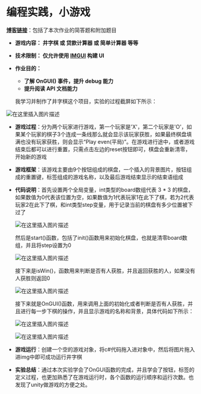 # 编程实践，小游戏
**[博客链接](https://blog.csdn.net/qq_43267773/article/details/108725590)**：包括了本次作业的简答题和附加题目

- **游戏内容： 井字棋 或 贷款计算器 或 简单计算器 等等**

- **技术限制： 仅允许使用 [IMGUI](https://docs.unity3d.com/Manual/GUIScriptingGuide.html) 构建 UI**

- **作业目的：**

  - **了解 OnGUI() 事件，提升 debug 能力**
  - **提升阅读 API 文档能力**

  我学习并制作了井字棋这个项目，实验的过程截屏如下所示：

![在这里插入图片描述](https://img-blog.csdnimg.cn/20200922102757169.gif#pic_center)

- **游戏过程**：分为两个玩家进行游戏，第一个玩家是'X'，第二个玩家是'O'，如果某个玩家的棋子3个连成一条线那么就会显示该玩家获胜，如果最终棋盘填满也没有玩家获胜，则会显示“Play even(平局)”。在游戏进行途中，或者游戏结束后都可以进行重置，只需点击左边的reset按钮即可，棋盘会重新清零，开始新的游戏

- **游戏框架**：该游戏主要由9个按钮组成的棋盘，一个插入的背景图片，按钮组成的重置键，标签组成的游戏名称，以及最后游戏结束显示的结束语组成

- **代码说明**：首先设置两个全局变量，int类型的board数组代表 3 * 3 的棋盘，如果数值为0代表该位置为空，如果数值为1代表玩家1在此下了棋，若为2代表玩家2在此下了棋，和int类型step变量，用于记录当前的棋盘有多少位置被下过了

  ![在这里插入图片描述](https://img-blog.csdnimg.cn/20200922003729450.png#pic_center)

  然后是start()函数，包括了init()函数用来初始化棋盘，也就是清零board数组，并且将step设置为0

  ![在这里插入图片描述](https://img-blog.csdnimg.cn/20200922003910968.png?x-oss-process=image/watermark,type_ZmFuZ3poZW5naGVpdGk,shadow_10,text_aHR0cHM6Ly9ibG9nLmNzZG4ubmV0L3FxXzQzMjY3Nzcz,size_16,color_FFFFFF,t_70#pic_center)

  接下来是isWin()，函数用来判断是否有人获胜，并且返回获胜的人，如果没有人获胜则返回0

  ![在这里插入图片描述](https://img-blog.csdnimg.cn/20200922004027510.png?x-oss-process=image/watermark,type_ZmFuZ3poZW5naGVpdGk,shadow_10,text_aHR0cHM6Ly9ibG9nLmNzZG4ubmV0L3FxXzQzMjY3Nzcz,size_16,color_FFFFFF,t_70#pic_center)

  接下来就是OnGUI()函数，用来调用上面的初始化或者判断是否有人获胜，并且进行每一步下棋的操作，并且显示游戏的名称和背景，具体代码如下所示：

  ![在这里插入图片描述](https://img-blog.csdnimg.cn/20200922101923866.png?x-oss-process=image/watermark,type_ZmFuZ3poZW5naGVpdGk,shadow_10,text_aHR0cHM6Ly9ibG9nLmNzZG4ubmV0L3FxXzQzMjY3Nzcz,size_16,color_FFFFFF,t_70#pic_center)

  ![在这里插入图片描述](https://img-blog.csdnimg.cn/20200922101951813.png?x-oss-process=image/watermark,type_ZmFuZ3poZW5naGVpdGk,shadow_10,text_aHR0cHM6Ly9ibG9nLmNzZG4ubmV0L3FxXzQzMjY3Nzcz,size_16,color_FFFFFF,t_70#pic_center)

- **游戏运行**：创建一个空的游戏对象，将c#代码拖入进对象中，然后将图片拖入进img中即可成功运行井字棋
- **实验总结**：通过本次实验学会了OnGUI函数的完成，并且学会了按钮，标签的定义过程，也更加熟悉了在游戏运行时，各个函数的运行顺序和运行次数。也发现了unity做游戏的方便之处。
